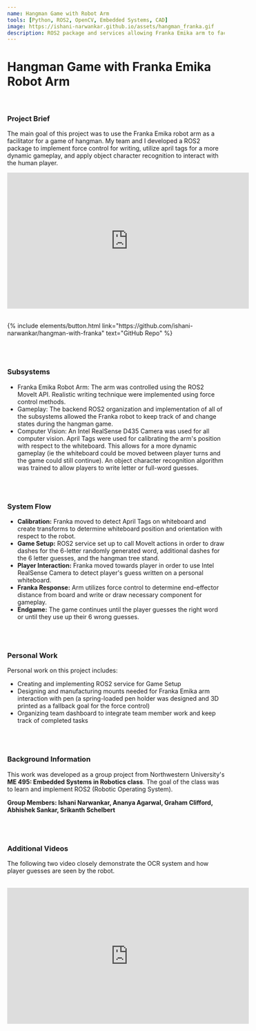 ```yaml
---
name: Hangman Game with Robot Arm
tools: [Python, ROS2, OpenCV, Embedded Systems, CAD]
image: https://ishani-narwankar.github.io/assets/hangman_franka.gif
description: ROS2 package and services allowing Franka Emika arm to facilitate a game of hangman with a human player.
---
```


# Hangman Game with Franka Emika Robot Arm
<br>

### **Project Brief**
The main goal of this project was to use the Franka Emika robot arm as a facilitator for a game of hangman. My team and I developed a ROS2 package to implement force control for writing, utilize april tags for a more dynamic gameplay, and apply object character recognition to interact with the human 
player. 
<br>

<center><iframe width="560" height="315" src="https://www.youtube.com/embed/tPG9MygONDw?si=8R5erDGjVC5_ZGkQ" title="YouTube video player" frameborder="0" allow="accelerometer; autoplay; clipboard-write; encrypted-media; gyroscope; picture-in-picture; web-share" allowfullscreen></iframe></center>
<br>

<p class="text-center">
{% include elements/button.html link="https://github.com/ishani-narwankar/hangman-with-franka" text="GitHub Repo" %}
</p>

<br>
<br>

### **Subsystems**
- Franka Emika Robot Arm: The arm was controlled using the ROS2 MoveIt API. Realistic writing technique were implemented using force control methods. 
- Gameplay: The backend ROS2 organization and implementation of all of the subsystems allowed the Franka robot to keep track of and change states during the hangman game.
- Computer Vision: An Intel RealSense D435 Camera was used for all computer vision. April Tags were used for calibrating the arm's position with respect to the whiteboard. This allows for a more dynamic gameplay (ie the whiteboard could be moved between player turns and the game could still continue). An object character recognition algorithm was trained to allow players to write letter or full-word guesses.
<br>
<br>

### **System Flow**
- **Calibration:** Franka moved to detect April Tags on whiteboard and create transforms to determine whiteboard position and orientation with respect to the robot.
- **Game Setup:** ROS2 service set up to call MoveIt actions in order to draw dashes for the 6-letter randomly generated word, additional dashes for the 6 letter guesses, and the hangman tree stand.
- **Player Interaction:** Franka moved towards player in order to use Intel RealSense Camera to detect player's guess written on a personal whiteboard.
- **Franka Response:** Arm utilizes force control to determine end-effector distance from board and write or draw necessary component for gameplay.
- **Endgame:** The game continues until the player guesses the right word or until they use up their 6 wrong guesses.
<br>
<br>

### **Personal Work**
Personal work on this project includes:
- Creating and implementing ROS2 service for Game Setup
- Designing and manufacturing mounts needed for Franka Emika arm interaction with pen (a spring-loaded pen holder was designed and 3D printed as a fallback goal for the force control)
- Organizing team dashboard to integrate team member work and keep track of completed tasks
<br>
<br>

### **Background Information**
This work was developed as a group project from Northwestern University's **ME 495: Embedded Systems in Robotics class**. The goal of the class was to learn and implement ROS2 (Robotic Operating System).

**Group Members: Ishani Narwankar, Ananya Agarwal, Graham Clifford, Abhishek Sankar, Srikanth Schelbert**

<br>
<br>

### **Additional Videos**
The following two video closely demonstrate the OCR system and how player guesses are seen by the robot.
<br>
<br>

<center><iframe width="560" height="315" src="https://www.youtube.com/embed/gl3gn3ExsOk?si=ZHSLtWjuO7s_itOb" title="YouTube video player" frameborder="0" allow="accelerometer; autoplay; clipboard-write; encrypted-media; gyroscope; picture-in-picture; web-share" allowfullscreen></iframe></center>




